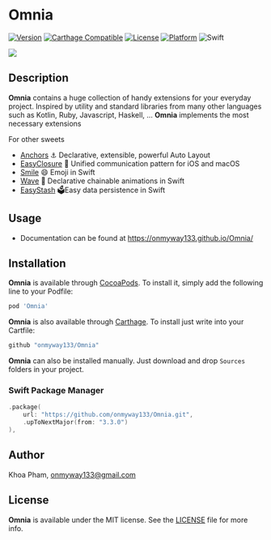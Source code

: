 # Omnia

[![Version](https://img.shields.io/cocoapods/v/Omnia.svg?style=flat)](http://cocoadocs.org/docsets/Omnia)
[![Carthage Compatible](https://img.shields.io/badge/Carthage-compatible-4BC51D.svg?style=flat)](https://github.com/Carthage/Carthage)
[![License](https://img.shields.io/cocoapods/l/Omnia.svg?style=flat)](http://cocoadocs.org/docsets/Omnia)
[![Platform](https://img.shields.io/cocoapods/p/Omnia.svg?style=flat)](http://cocoadocs.org/docsets/Omnia)
![Swift](https://img.shields.io/badge/%20in-swift%205.0-orange.svg)

![](Screenshots/Artboard.png)

## Description

**Omnia** contains a huge collection of handy extensions for your everyday project. Inspired by utility and standard libraries from many other languages such as Kotlin, Ruby, Javascript, Haskell, ... **Omnia** implements the most necessary extensions

For other sweets

- [Anchors](https://github.com/onmyway133/Anchors) ⚓️ Declarative, extensible, powerful Auto Layout
- [EasyClosure](https://github.com/onmyway133/EasyClosure) 🍩 Unified communication pattern for iOS and macOS
- [Smile](https://github.com/onmyway133/Smile) 😄 Emoji in Swift
- [Wave](https://github.com/onmyway133/Wave) 🌊 Declarative chainable animations in Swift
- [EasyStash](https://github.com/onmyway133/EasyStash) 🗳Easy data persistence in Swift

## Usage

- Documentation can be found at https://onmyway133.github.io/Omnia/


## Installation

**Omnia** is available through [CocoaPods](http://cocoapods.org). To install
it, simply add the following line to your Podfile:

```ruby
pod 'Omnia'
```

**Omnia** is also available through [Carthage](https://github.com/Carthage/Carthage).
To install just write into your Cartfile:

```ruby
github "onmyway133/Omnia"
```

**Omnia** can also be installed manually. Just download and drop `Sources` folders in your project.

### Swift Package Manager

```swift
.package(
    url: "https://github.com/onmyway133/Omnia.git",
    .upToNextMajor(from: "3.3.0")
),
```

## Author

Khoa Pham, onmyway133@gmail.com

## License

**Omnia** is available under the MIT license. See the [LICENSE](https://github.com/onmyway133/Omnia/blob/master/LICENSE.md) file for more info.
